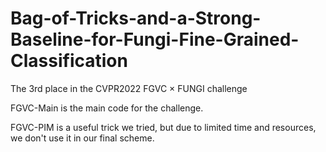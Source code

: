 # Bag-of-Tricks-and-a-Strong-Baseline-for-Fungi-Fine-Grained-Classification
The 3rd place in the CVPR2022 FGVC × FUNGI  challenge

<!-- Our code will be published after the paper is received, thank you for your attention! -->

FGVC-Main is the main code for the challenge.

FGVC-PIM is a useful trick we tried, but due to limited time and resources, we don't use it in our final scheme.
